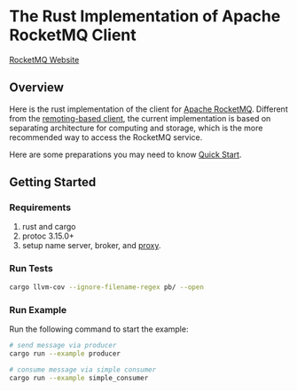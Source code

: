 # The Rust Implementation of Apache RocketMQ Client

[RocketMQ Website](https://rocketmq.apache.org/)

## Overview

Here is the rust implementation of the client for [Apache RocketMQ](https://rocketmq.apache.org/). Different from the [remoting-based client](https://github.com/apache/rocketmq/tree/develop/client), the current implementation is based on separating architecture for computing and storage, which is the more recommended way to access the RocketMQ service.

Here are some preparations you may need to know [Quick Start](https://rocketmq.apache.org/docs/quickStart/02quickstart).

## Getting Started

### Requirements

1. rust and cargo
2. protoc 3.15.0+
3. setup name server, broker, and [proxy](https://github.com/apache/rocketmq/tree/develop/proxy).

### Run Tests

```sh
cargo llvm-cov --ignore-filename-regex pb/ --open
```

### Run Example

Run the following command to start the example:

```sh
# send message via producer
cargo run --example producer

# consume message via simple consumer
cargo run --example simple_consumer
```
